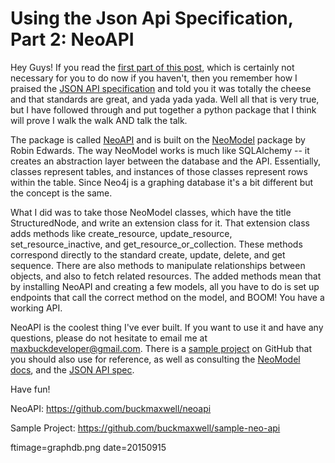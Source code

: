 

# Using the Json Api Specification, Part 2: NeoAPI

Hey Guys!  If you read the [first part of this post](json-api-1.html), which is certainly not necessary for you to do now if you haven't, then you remember how I praised the [JSON API specification](http://jsonapi.org) and told you it was totally the cheese and that standards are great, and yada yada yada.  Well all that is very true, but I have followed through and put together a python package that I think will prove I walk the walk AND talk the talk.

The package is called [NeoAPI](http://github.com/buckmaxwell/neoapi) and is built on the [NeoModel](http://github.com/robinedwards/neomodel) package by Robin Edwards.  The way NeoModel works is much like SQLAlchemy -- it creates an abstraction layer between the database and the API.  Essentially, classes represent tables, and instances of those classes represent rows within the table.  Since Neo4j is a graphing database it's a bit different but the concept is the same.

What I did was to take those NeoModel classes, which have the title StructuredNode, and write an extension class for it.  That extension class adds methods like create_resource, update_resource, set_resource_inactive, and get_resource_or_collection.  These methods correspond directly to the standard create, update, delete, and get sequence.  There are also methods to manipulate relationships between objects, and also to fetch related resources.  The added methods mean that by installing NeoAPI and creating a few models, all you have to do is set up endpoints that call the correct method on the model, and BOOM! You have a working API.

NeoAPI is the coolest thing I've ever built.  If you want to use it and have any questions, please do not hesitate to email me at maxbuckdeveloper@gmail.com.  There is a [sample project](https://github.com/buckmaxwell/sample-neo-api) on GitHub that you should also use for reference, as well as consulting the [NeoModel docs](http://neomodel.readthedocs.org/en/latest/), and the [JSON API spec](http://jsonapi.org).

Have fun!

NeoAPI: https://github.com/buckmaxwell/neoapi

Sample Project: https://github.com/buckmaxwell/sample-neo-api


ftimage=graphdb.png
date=20150915
